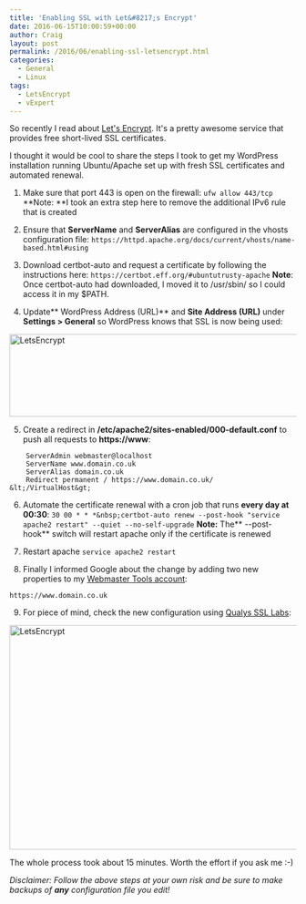 ```yaml
---
title: 'Enabling SSL with Let&#8217;s Encrypt'
date: 2016-06-15T10:00:59+00:00
author: Craig
layout: post
permalink: /2016/06/enabling-ssl-letsencrypt.html
categories:
  - General
  - Linux
tags:
  - LetsEncrypt
  - vExpert
---
```

So recently I read about <a href="https://letsencrypt.org/">Let's Encrypt</a>. It's a pretty awesome service that provides free short-lived SSL certificates.

I thought it would be cool to share the steps I took to get my WordPress installation running Ubuntu/Apache set up&nbsp;with fresh SSL certificates&nbsp;and automated renewal.

<!--more-->

1. Make sure that port 443 is open on the firewall:
```ufw allow 443/tcp```
**Note:&nbsp;**I took an extra step here to remove the additional IPv6 rule that is created

2. Ensure that **ServerName** and **ServerAlias** are configured in the vhosts configuration file:
```https://httpd.apache.org/docs/current/vhosts/name-based.html#using```
3. Download certbot-auto and request a certificate by following the instructions here:
```https://certbot.eff.org/#ubuntutrusty-apache```
**Note**: Once certbot-auto had downloaded, I moved it to /usr/sbin/ so I could access it in my $PATH.

4. Update** WordPress Address (URL)** and **Site Address (URL)**&nbsp;under **Settings &gt; General** so WordPress knows that SSL is now being used:

<img class="alignnone size-full wp-image-754" src="https://www.helloitscraig.co.uk/wp-content/uploads/2016/06/wordpress.png" alt="LetsEncrypt" width="739" height="145" />

5. Create a redirect in **/etc/apache2/sites-enabled/000-default.conf** to push all requests to **https://www**:
```&lt;VirtualHost *:80&gt;
    ServerAdmin webmaster@localhost
    ServerName www.domain.co.uk
    ServerAlias domain.co.uk
    Redirect permanent / https://www.domain.co.uk/
&lt;/VirtualHost&gt;
```
6. Automate the certificate renewal with a cron job that runs **every day at 00:30**:
```30 00 * * *&nbsp;certbot-auto renew --post-hook "service apache2 restart" --quiet --no-self-upgrade```
**Note:** The** --post-hook** switch will restart apache only if the certificate is renewed

7. Restart apache
```service apache2 restart```
8. Finally I informed Google about the change by adding two new properties to my <a href="http://www.google.com/webmasters/">Webmaster Tools account</a>:
```https://domain.co.uk
https://www.domain.co.uk
```

9. For piece of mind, check the new configuration using <a href="https://www.ssllabs.com/ssltest/index.html">Qualys SSL Labs</a>:

<img class="alignnone size-full wp-image-756" src="https://www.helloitscraig.co.uk/wp-content/uploads/2016/06/SSLLabs.png" alt="LetsEncrypt" width="1001" height="394" />

The whole process took about 15 minutes. Worth the effort if you ask me :-)

<em>Disclaimer:&nbsp;Follow the above steps at your own risk and be sure to make backups of **any** configuration file you edit!</em>